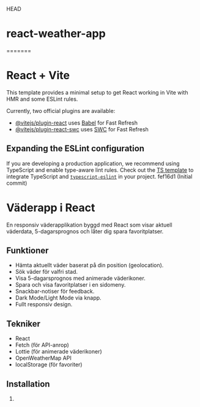 HEAD
# react-weather-app
=======
# React + Vite

This template provides a minimal setup to get React working in Vite with HMR and some ESLint rules.

Currently, two official plugins are available:

- [@vitejs/plugin-react](https://github.com/vitejs/vite-plugin-react/blob/main/packages/plugin-react/README.md) uses [Babel](https://babeljs.io/) for Fast Refresh
- [@vitejs/plugin-react-swc](https://github.com/vitejs/vite-plugin-react-swc) uses [SWC](https://swc.rs/) for Fast Refresh

## Expanding the ESLint configuration

If you are developing a production application, we recommend using TypeScript and enable type-aware lint rules. Check out the [TS template](https://github.com/vitejs/vite/tree/main/packages/create-vite/template-react-ts) to integrate TypeScript and [`typescript-eslint`](https://typescript-eslint.io) in your project.
fef16d1 (Initial commit)


# Väderapp i React

En responsiv väderapplikation byggd med React som visar aktuell väderdata, 5-dagarsprognos och låter dig spara favoritplatser.

## Funktioner
- Hämta aktuellt väder baserat på din position (geolocation).
- Sök väder för valfri stad.
- Visa 5-dagarsprognos med animerade väderikoner.
- Spara och visa favoritplatser i en sidomeny.
- Snackbar-notiser för feedback.
- Dark Mode/Light Mode via knapp.
- Fullt responsiv design.

## Tekniker
- React
- Fetch (för API-anrop)
- Lottie (för animerade väderikoner)
- OpenWeatherMap API
- localStorage (för favoriter)

## Installation
1.
